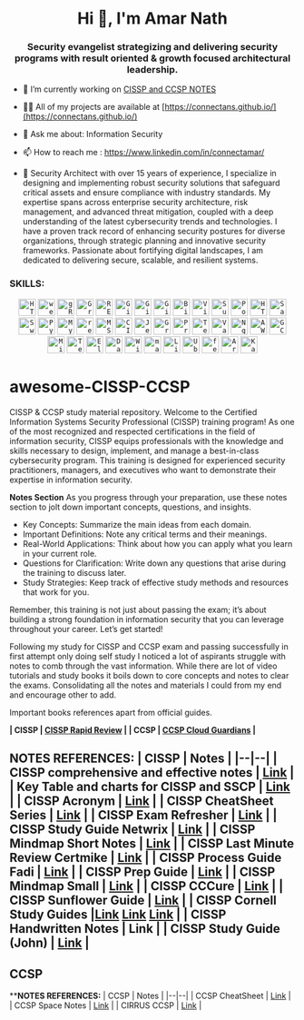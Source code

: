 <h1 align="center">Hi 👋, I'm Amar Nath</h1>
<h3 align="center">Security evangelist strategizing and delivering security programs with result oriented & growth focused architectural leadership.</h3>

- 🔭 I’m currently working on [CISSP and CCSP NOTES](https://github.com/connectans/awesome-CISSP-CCSP)

- 👨‍💻 All of my projects are available at [https://connectans.github.io/](https://connectans.github.io/)

- 💬 Ask me about: Information Security

- 📫 How to reach me : https://www.linkedin.com/in/connectamar/

- 📄 Security Architect with over 15 years of experience, I specialize in designing and implementing robust security solutions that safeguard critical assets and ensure compliance with industry standards. My expertise spans across enterprise security architecture, risk management, and advanced threat mitigation, coupled with a deep understanding of the latest cybersecurity trends and technologies. I have a proven track record of enhancing security postures for diverse organizations, through strategic planning and innovative security frameworks. Passionate about fortifying digital landscapes, I am dedicated to delivering secure, scalable, and resilient systems.
<p align="left">
</p>

<h3 align="left">SKILLS:</h3>
<div align="center"> <code><img width="30" src="https://user-images.githubusercontent.com/25181517/192107854-765620d7-f909-4953-a6da-36e1ef69eea6.png" alt="HTTP" title="HTTP"/></code> <code><img width="30" src="https://user-images.githubusercontent.com/25181517/187070862-03888f18-2e63-4332-95fb-3ba4f2708e59.png" alt="websocket" title="websocket"/></code> <code><img width="30" src="https://user-images.githubusercontent.com/25181517/192107855-e669c777-9172-49c5-b7e0-404e29df0fee.png" alt="gRPC" title="gRPC"/></code> <code><img width="30" src="https://user-images.githubusercontent.com/25181517/192107856-aa92c8b1-b615-47c3-9141-ed0d29a90239.png" alt="GraphQL" title="GraphQL"/></code> <code><img width="30" src="https://user-images.githubusercontent.com/25181517/192107858-fe19f043-c502-4009-8c47-476fc89718ad.png" alt="REST" title="REST"/></code> <code><img width="30" src="https://user-images.githubusercontent.com/25181517/192108372-f71d70ac-7ae6-4c0d-8395-51d8870c2ef0.png" alt="Git" title="Git"/></code> <code><img width="30" src="https://user-images.githubusercontent.com/25181517/192108374-8da61ba1-99ec-41d7-80b8-fb2f7c0a4948.png" alt="GitHub" title="GitHub"/></code> <code><img width="30" src="https://user-images.githubusercontent.com/25181517/192108376-c675d39b-90f6-4073-bde6-5a9291644657.png" alt="GitLab" title="GitLab"/></code> <code><img width="30" src="https://user-images.githubusercontent.com/25181517/192108375-268c35e6-ab26-44b2-88bf-e3121a4e5083.png" alt="Bitbucket" title="Bitbucket"/></code> <code><img width="30" src="https://user-images.githubusercontent.com/25181517/192108891-d86b6220-e232-423a-bf5f-90903e6887c3.png" alt="Visual Studio Code" title="Visual Studio Code"/></code> <code><img width="30" src="https://user-images.githubusercontent.com/25181517/190887576-6653f877-8439-4521-82f3-403086ead892.png" alt="Sublime Text" title="Sublime Text"/></code> <code><img width="30" src="https://user-images.githubusercontent.com/25181517/192109061-e138ca71-337c-4019-8d42-4792fdaa7128.png" alt="Postman" title="Postman"/></code> <code><img width="30" src="https://user-images.githubusercontent.com/25181517/192158954-f88b5814-d510-4564-b285-dff7d6400dad.png" alt="HTML" title="HTML"/></code> <code><img width="30" src="https://user-images.githubusercontent.com/25181517/192158956-48192682-23d5-4bfc-9dfb-6511ade346bc.png" alt="Sass" title="Sass"/></code> <code><img width="30" src="https://user-images.githubusercontent.com/25181517/186711335-a3729606-5a78-4496-9a36-06efcc74f800.png" alt="Swagger" title="Swagger"/></code> <code><img width="30" src="https://user-images.githubusercontent.com/25181517/183423507-c056a6f9-1ba8-4312-a350-19bcbc5a8697.png" alt="Python" title="Python"/></code> <code><img width="30" src="https://user-images.githubusercontent.com/25181517/183896128-ec99105a-ec1a-4d85-b08b-1aa1620b2046.png" alt="MySQL" title="MySQL"/></code> <code><img width="30" src="https://user-images.githubusercontent.com/25181517/182884894-d3fa6ee0-f2b4-4960-9961-64740f533f2a.png" alt="redis" title="redis"/></code> <code><img width="30" src="https://github.com/marwin1991/profile-technology-icons/assets/19180175/3b371807-db7c-45b4-8720-c0cfc901680a" alt="MSSQL" title="MSSQL"/></code> <code><img width="30" src="https://user-images.githubusercontent.com/25181517/183868728-b2e11072-00a5-47e2-8a4e-4ebbb2b8c554.png" alt="CI/CD" title="CI/CD"/></code> <code><img width="30" src="https://user-images.githubusercontent.com/25181517/179090274-733373ef-3b59-4f28-9ecb-244bea700932.png" alt="Jenkins" title="Jenkins"/></code> <code><img width="30" src="https://user-images.githubusercontent.com/25181517/182534075-4962068b-4407-46c2-ac67-ddcb86af30cc.png" alt="Grafana" title="Grafana"/></code> <code><img width="30" src="https://user-images.githubusercontent.com/25181517/182534182-c510199a-7a4d-4084-96e3-e3db2251bbce.png" alt="Prometheus" title="Prometheus"/></code> <code><img width="30" src="https://user-images.githubusercontent.com/25181517/183345121-36788a6e-5462-424a-be67-af1ebeda79a2.png" alt="Terraform" title="Terraform"/></code> <code><img width="30" src="https://user-images.githubusercontent.com/25181517/183345124-0948a5e0-5326-495f-824f-b99d3aee5467.png" alt="Vault" title="Vault"/></code> <code><img width="30" src="https://user-images.githubusercontent.com/25181517/183345125-9a7cd2e6-6ad6-436f-8490-44c903bef84c.png" alt="Nginx" title="Nginx"/></code> <code><img width="30" src="https://user-images.githubusercontent.com/25181517/183896132-54262f2e-6d98-41e3-8888-e40ab5a17326.png" alt="AWS" title="AWS"/></code> <code><img width="30" src="https://user-images.githubusercontent.com/25181517/183911547-990692bc-8411-4878-99a0-43506cdb69cf.png" alt="GCP" title="GCP"/></code> <code><img width="30" src="https://user-images.githubusercontent.com/25181517/183911544-95ad6ba7-09bf-4040-ac44-0adafedb9616.png" alt="Microsoft Azure" title="Microsoft Azure"/></code> <code><img width="30" src="https://user-images.githubusercontent.com/25181517/223639822-2a01e63a-a7f9-4a39-8930-61431541bc06.png" alt="TensorFlow" title="TensorFlow"/></code> <code><img width="30" src="https://user-images.githubusercontent.com/25181517/183569191-f32cdf03-673f-4ae3-809b-3a8b376bb8a2.png" alt="Elasticsearch" title="Elasticsearch"/></code> <code><img width="30" src="https://user-images.githubusercontent.com/25181517/197845567-86a09ca9-d96f-42c4-9ab1-8bce95ab000d.png" alt="Databricks" title="Databricks"/></code> <code><img width="30" src="https://user-images.githubusercontent.com/25181517/186884150-05e9ff6d-340e-4802-9533-2c3f02363ee3.png" alt="Windows" title="Windows"/></code> <code><img width="30" src="https://user-images.githubusercontent.com/25181517/186884152-ae609cca-8cf1-4175-8d60-1ce1fa078ca2.png" alt="macOS" title="macOS"/></code> <code><img width="30" src="https://github.com/marwin1991/profile-technology-icons/assets/76662862/2481dc48-be6b-4ebb-9e8c-3b957efe69fa" alt="Linux" title="Linux"/></code> <code><img width="30" src="https://user-images.githubusercontent.com/25181517/186884153-99edc188-e4aa-4c84-91b0-e2df260ebc33.png" alt="Ubuntu" title="Ubuntu"/></code> <code><img width="30" src="https://user-images.githubusercontent.com/25181517/186885787-4011a347-1f68-472c-bf8b-31ed1bb4f8ce.png" alt="fedora" title="fedora"/></code> <code><img width="30" src="https://user-images.githubusercontent.com/25181517/186884156-e63da389-f3e1-4dca-a6c1-d76e886ba22a.png" alt="Arch Linux" title="Arch Linux"/></code> <code><img width="30" src="https://github.com/user-attachments/assets/4cf282d2-b46f-43b7-aab6-19604cc5a683" alt="Kali Linux" title="Kali Linux"/></code> </div></p>

# awesome-CISSP-CCSP
CISSP & CCSP study material repository.
Welcome to the Certified Information Systems Security Professional (CISSP) training program! As one of the most recognized and respected certifications in the field of information security, CISSP equips professionals with the knowledge and skills necessary to design, implement, and manage a best-in-class cybersecurity program. This training is designed for experienced security practitioners, managers, and executives who want to demonstrate their expertise in information security.

**Notes Section**
As you progress through your preparation, use these notes section to jolt down important concepts, questions, and insights. 

 - Key Concepts: Summarize the main ideas from each domain. 
 - Important Definitions: Note any critical terms and their meanings. 
 - Real-World Applications: Think about how you can apply what you learn in your current role. 
 - Questions for Clarification: Write    down any questions that arise during the training to discuss later.      
 - Study Strategies: Keep track of effective study methods and resources    that work for you.

Remember, this training is not just about passing the exam; it’s about building a strong foundation in information security that you can leverage throughout your career. Let’s get started!

Following my study for CISSP and CCSP exam and passing successfully in first attempt only doing self study I noticed a lot of aspirants struggle with notes to comb through the vast information. While there are lot of video tutorials and study books it boils down to core concepts and notes to clear the exams. Consolidating all the notes and materials I could from my end and encourage other to add.

Important books references apart from official guides.

**| CISSP | [CISSP Rapid Review](https://www.flipkart.com/cissp-rapid-review/p/itme8n8p5tfve4kf) | 
 | **CCSP** | [**CCSP Cloud Guardians**](https://www.amazon.in/CCSP-Cloud-Guardians-Certified-Professional-ebook/dp/B08WPFF25F) |**

**NOTES REFERENCES:**
| CISSP | Notes |
|--|--|
| CISSP comprehensive and effective notes | [Link](https://github.com/amar3181/awesome-CISSP/files/7920220/CBK.v1.0.pdf) |
| Key Table and charts for CISSP and SSCP | [Link](https://github.com/amar3181/awesome-CISSP/files/7920271/Key.Tables.Charts.and.Flows.for.SSCP._.CISSP.pdf) |
| CISSP Acronym | [Link](https://github.com/amar3181/awesome-CISSP/files/7920272/CISSP.ACRONYM.Edge.pdf) |
| CISSP CheatSheet Series | [Link](https://github.com/amar3181/awesome-CISSP/files/7920273/CISSP.Cheat.Sheet.Series.pdf) |
| CISSP Exam Refresher | [Link](https://github.com/amar3181/awesome-CISSP/files/7920274/CISSP.Exam.Refresh.Guide.pdf) |
| CISSP Study Guide Netwrix | [Link](https://github.com/amar3181/awesome-CISSP/files/7920276/CISSP.Exam.Study.Guide.-1.pdf) |
| CISSP Mindmap Short Notes | [Link](https://github.com/amar3181/awesome-CISSP/files/7920277/CISSP.In-Short.pdf) |
| CISSP Last Minute Review Certmike | [Link](https://github.com/amar3181/awesome-CISSP/files/7920278/CISSP.Last.Minute.Review.By.-.Certmike.pdf) |
| CISSP Process Guide Fadi | [Link](https://github.com/amar3181/awesome-CISSP/files/7920280/CISSP.Process.Guide.pdf) |
| CISSP Prep Guide | [Link](https://github.com/amar3181/awesome-CISSP/files/7920281/CISSP.Study.Notes.pdf) |
| CISSP Mindmap Small | [Link](https://github.com/amar3181/awesome-CISSP/files/7920284/CISSP.pdf) |
| CISSP CCCure | [Link](https://github.com/amar3181/awesome-CISSP/files/7920287/The-CCCure-CISSP-2021-CBK-Update.pdf) |
| CISSP Sunflower Guide | [Link](https://github.com/connectans/awesome-CISSP-CCSP/blob/main/asset/The%20sunflower%20CISSP%20Summary%20Version%202.0.pdf) |
| CISSP Cornell Study Guides |[Link](https://github.com/connectans/awesome-CISSP-CCSP/blob/main/asset/Cissp%20Cornell%20Notes%20Domain%201%20.pdf) [Link](https://github.com/connectans/awesome-CISSP-CCSP/blob/main/asset/CISSP%20Cornell%20Notes%20Domain%202.pdf) [Link](https://github.com/connectans/awesome-CISSP-CCSP/blob/main/asset/CISSP%20Cornell%20Notes%20Domain%203.pdf)  |
| CISSP Handwritten Notes | Link |
| CISSP Study Guide (John) | [Link](https://github.com/connectans/awesome-CISSP-CCSP/blob/main/asset/CISSP%20Study%20Guide.pdf) |
-----------------
## CCSP
****NOTES REFERENCES:**
| CCSP | Notes |
|--|--|
| CCSP CheatSheet | [Link](https://github.com/amar3181/awesome-CISSP/files/7920302/CCSP.cheatsheets.04-2021.pdf) |
| CCSP Space Notes | [Link](https://github.com/amar3181/awesome-CISSP/files/7920303/CCSP_Spaces_Notes.pdf) |
| CIRRUS CCSP | [Link](https://github.com/amar3181/awesome-CISSP/files/7920300/CIRRUS-8000-ft-of-CCSP-Course.pdf) |
